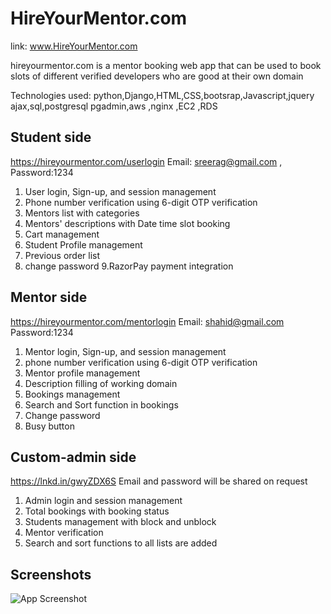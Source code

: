 
# HireYourMentor.com

link: www.HireYourMentor.com 

hireyourmentor.com is a mentor booking web app that can be used to book slots of different verified developers who are good at their own domain 

Technologies used: python,Django,HTML,CSS,bootsrap,Javascript,jquery ajax,sql,postgresql pgadmin,aws ,nginx ,EC2 ,RDS 

## Student side 
https://hireyourmentor.com/userlogin
Email: sreerag@gmail.com   , Password:1234
1. User login, Sign-up, and session management
2. Phone number verification using 6-digit OTP verification
3. Mentors list with categories
4. Mentors' descriptions with Date time slot booking
5. Cart management
6. Student Profile management
7. Previous order list
8. change password
9.RazorPay payment integration


## Mentor side
https://hireyourmentor.com/mentorlogin
Email: shahid@gmail.com
Password:1234
1. Mentor login, Sign-up, and session management
2. phone number verification using 6-digit OTP verification
3. Mentor profile management
4. Description filling of working domain
5. Bookings management
6. Search and Sort function in bookings
6. Change password
7. Busy button

## Custom-admin side
https://lnkd.in/gwyZDX6S
Email and password will be shared on request
1. Admin login and session management
2. Total bookings with booking status
3. Students management with block and unblock
4. Mentor verification
5. Search and sort functions to all lists are added

## Screenshots

![App Screenshot](https://ibb.co/SK9sFTJ)

